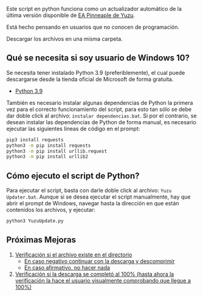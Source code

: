 Este script en python funciona como un actualizador automático de la última versión disponible de [EA Pinneaple de Yuzu](https://github.com/pineappleEA/pineapple-src/releases).

Está hecho pensando en usuarios que no conocen de programación.

Descargar los archivos en una misma carpeta.

## Qué se necesita si soy usuario de Windows 10?

Se necesita tener instalado Python 3.9 (preferiblemente), el cual puede descargarse desde la tienda oficial de Microsoft de forma gratuita.

- [Python 3.9](https://www.microsoft.com/store/productId/9P7QFQMJRFP7)


También es necesario instalar algunas dependencias de Python la primera vez para el correcto funcionamiento del script, para esto tan sólo se debe dar doble click al archivo: `instalar dependencias.bat`. Si por el contrario, se desean instalar las dependencias de Python de forma manual, es necesario ejecutar las siguientes líneas de código en el prompt:

```sh
pip3 install requests
python3 -m pip install requests
python3 -m pip install urllib.request
python3 -m pip install urllib2
```

## Cómo ejecuto el script de Python?
 
Para ejecutar el script, basta con darle doble click al archivo: `Yuzu Updater.bat`. Aunque si se desea ejecutar el script manualmente, hay que abrir el prompt de Windows, navegar hasta la dirección en que están contenidos los archivos, y ejecutar:

```sh
python3 YuzuUpdate.py
```


## Próximas Mejoras
<ol>
    <li>
      <a href="#">Verificación si el archivo existe en el directorio</a>
      <ul>
        <li><a href="#">En caso negativo continuar con la descarga y descomprimir</a></li>
      </ul>
      <ul>
        <li><a href="#">En caso afirmativo, no hacer nada</a></li>
      </ul>
    </li>
    <li>
	<a href="#">Verificación si la descarga se completó al 100% (hasta ahora la verificación la hace el usuario visualmente comprobando que llegue a 100%)</a>
    </li>
</ol>